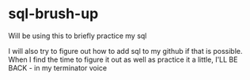 # sql-brush-up
Will be using this to briefly practice my sql


I will also try to figure out how to add sql to my github if that is possible. When I find the time to figure it out as well as practice it a little, I'LL BE BACK - in my terminator voice
